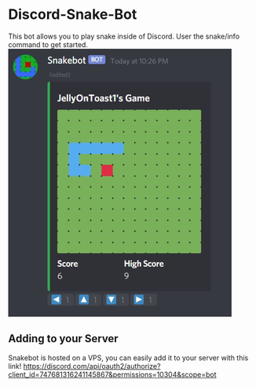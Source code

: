 # Discord-Snake-Bot
This bot allows you to play snake inside of Discord.
User the snake/info command to get started.
![](images/game.JPG)

## Adding to your Server
Snakebot is hosted on a VPS, you can easily add it to your server with this link!
https://discord.com/api/oauth2/authorize?client_id=747681316241145867&permissions=10304&scope=bot
